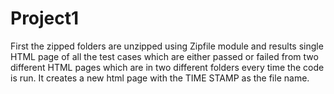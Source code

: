 # Project1
First the  zipped folders are unzipped using Zipfile module and results single HTML page of all the test cases which are either passed or failed from two different HTML pages which are in two different folders every time the code is run. It creates a new html page with the TIME STAMP as the file name.
